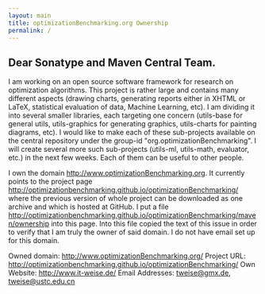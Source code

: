 ```yaml
---
layout: main
title: optimizationBenchmarking.org Ownership
permalink: /
---
```


## Dear Sonatype and Maven Central Team.

I am working on an open source software framework for research on optimization algorithms. This project is rather large and contains many different aspects (drawing charts, generating reports either in XHTML or LaTeX, statistical evaluation of data, Machine Learning, etc). I am dividing it into several smaller libraries, each targeting one concern (utils-base for general utils, utils-graphics for generating graphics, utils-charts for painting diagrams, etc). I would like to make each of these sub-projects available on the central repository under the group-id "org.optimizationBenchmarking". I will create several more such sub-projects (utils-ml, utils-math, evaluator, etc.) in the next few weeks. Each of them can be useful to other people.

I own the domain http://www.optimizationBenchmarking.org. It currently points to the project page http://optimizationbenchmarking.github.io/optimizationBenchmarking/ where the previous version of whole project can be downloaded as one archive and which is hosted at GitHub. I put a file http://optimizationbenchmarking.github.io/optimizationBenchmarking/maven/ownership into this page. Into this file copied the text of this issue in order to verify that I am truly the owner of said domain. I do not have email set up for this domain.

Owned domain: http://www.optimizationBenchmarking.org/
Project URL: http://optimizationbenchmarking.github.io/optimizationBenchmarking/
Own Website: http://www.it-weise.de/
Email Addresses: tweise@gmx.de, tweise@ustc.edu.cn